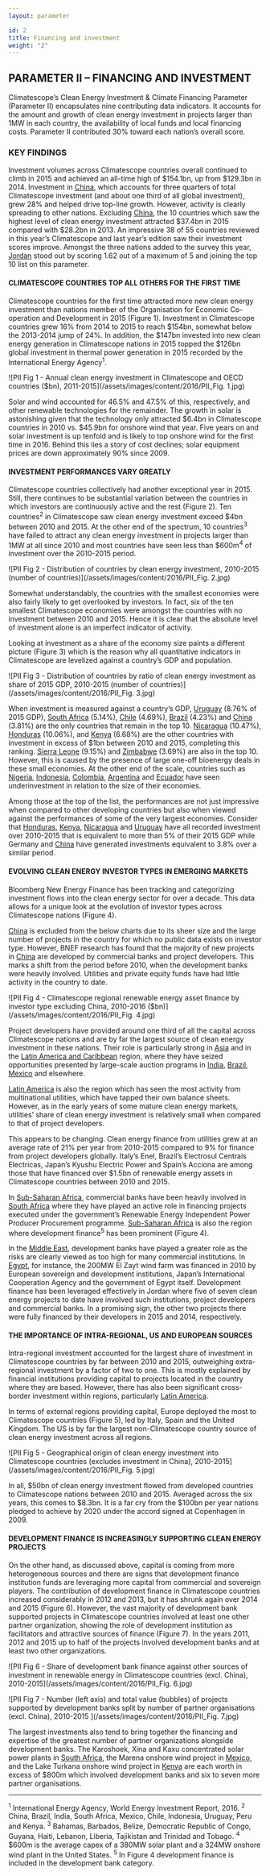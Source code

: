```yaml
---
layout: parameter

id: 2
title: Financing and investment
weight: "2"
---
```


## <b>PARAMETER II – FINANCING AND INVESTMENT</b>

Climatescope’s Clean Energy Investment & Climate Financing Parameter (Parameter II) encapsulates nine contributing data indicators. It accounts for the amount and growth of clean energy investment in projects larger than 1MW in each country, the availability of local funds and local financing costs. Parameter II contributed 30% toward each nation’s overall score.

### <b>KEY FINDINGS</b>

Investment volumes across Climatescope countries overall continued to climb in 2015 and achieved an all-time high of $154.1bn, up from $129.3bn in 2014. Investment in [China](/en/country/china), which accounts for three quarters of total Climatescope investment (and about one third of all global investment), grew 28% and helped drive top-line growth. However, activity is clearly spreading to other nations. Excluding [China](/en/country/china), the 10 countries which saw the highest level of clean energy investment attracted $37.4bn in 2015 compared with $28.2bn in 2013. An impressive 38 of 55 countries reviewed in this year’s Climatescope and last year’s edition saw their investment scores improve. Amongst the three nations added to the survey this year, [Jordan](/en/country/jordan) stood out by scoring 1.62 out of a maximum of 5 and joining the top 10 list on this parameter.  

#### CLIMATESCOPE COUNTRIES TOP ALL OTHERS FOR THE FIRST TIME

Climatescope countries for the first time attracted more new clean energy investment than nations member of the Organisation for Economic Co-operation and Development in 2015 (Figure 1). Investment in Climatescope countries grew 16% from 2014 to 2015 to reach $154bn, somewhat below the 2013-2014 jump of 24%. In addition, the $147bn invested into new clean energy generation in Climatescope nations in 2015 topped the $126bn global investment in thermal power generation in 2015 recorded by the International Energy Agency<sup>1</sup>.    

![PII Fig 1 - Annual clean energy investment in Climatescope and OECD countries ($bn), 2011-2015](/assets/images/content/2016/PII_Fig. 1.jpg)

Solar and wind accounted for 46.5% and 47.5% of this, respectively, and other renewable technologies for the remainder. The growth in solar is astonishing given that the technology only attracted $6.4bn in Climatescope countries in 2010 vs. $45.9bn for onshore wind that year. Five years on and solar investment is up tenfold and is likely to top onshore wind for the first time in 2016. Behind this lies a story of cost declines; solar equipment prices are down approximately 90% since 2009.

#### INVESTMENT PERFORMANCES VARY GREATLY

Climatescope countries collectively had another exceptional year in 2015. Still, there continues to be substantial variation between the countries in which investors are continuously active and the rest (Figure 2). Ten countries<sup>2</sup> in Climatescope saw clean energy investment exceed $4bn between 2010 and 2015. At the other end of the spectrum, 10 countries<sup>3</sup> have failed to attract any clean energy investment in projects larger than 1MW at all since 2010 and most countries have seen less than $600m<sup>4</sup> of investment over the 2010-2015 period. 

![PII Fig 2 - Distribution of countries by clean energy investment, 2010-2015 (number of countries)](/assets/images/content/2016/PII_Fig. 2.jpg)

Somewhat understandably, the countries with the smallest economies were also fairly likely to get overlooked by investors. In fact, six of the ten smallest Climatescope economies were amongst the countries with no investment between 2010 and 2015. Hence it is clear that the absolute level of investment alone is an imperfect indicator of activity. 

Looking at investment as a share of the economy size paints a different picture (Figure 3) which is the reason why all quantitative indicators in Climatescope are levelized against a country’s GDP and population.  

![PII Fig 3 - Distribution of countries by ratio of clean energy investment as share of 2015 GDP, 2010-2015 (number of countries)] (/assets/images/content/2016/PII_Fig. 3.jpg)

When investment is measured against a country’s GDP, [Uruguay](/en/country/uruguay) (8.76% of 2015 GDP), [South Africa](/en/country/south-africa) (5.14%), [Chile](/en/country/chile) (4.69%), [Brazil](/en/country/brazil) (4.23%) and [China](/en/country/china) (3.81%) are the only countries that remain in the top 10. [Nicaragua](/en/country/nicaragua) (10.47%), [Honduras](/en/country/honduras) (10.06%), and [Kenya](/en/country/kenya) (6.68%) are the other countries with investment in excess of $1bn between 2010 and 2015, completing this ranking. [Sierra Leone](/en/country/sierra-leone) (9.15%) and [Zimbabwe](/en/country/zimbabwe) (3.69%) are also in the top 10. However, this is caused by the presence of large one-off bioenergy deals in these small economies. At the other end of the scale, countries such as [Nigeria](/en/country/nigeria), [Indonesia](/en/country/indonesia), [Colombia](/en/country/colombia), [Argentina](/en/country/argentina) and [Ecuador](/en/country/ecuador) have seen underinvestment in relation to the size of their economies. 

Among those at the top of the list, the performances are not just impressive when compared to other developing countries but also when viewed against the performances of some of the very largest economies. Consider that [Honduras](/en/country/honduras), [Kenya](/en/country/kenya), [Nicaragua](/en/country/nicaragua) and [Uruguay](/en/country/uruguay) have all recorded investment over 2010-2015 that is equivalent to more than 5% of their 2015 GDP while Germany and [China](/en/country/china) have generated investments equivalent to 3.8% over a similar period.  

#### EVOLVING CLEAN ENERGY INVESTOR TYPES IN EMERGING MARKETS

Bloomberg New Energy Finance has been tracking and categorizing investment flows into the clean energy sector for over a decade. This data allows for a unique look at the evolution of investor types across Climatescope nations (Figure 4).

[China](/en/country/china) is excluded from the below charts due to its sheer size and the large number of projects in the country for which no public data exists on investor type. However, BNEF research has found that the majority of new projects in [China](/en/country/china) are developed by commercial banks and project developers. This marks a shift from the period before 2010, when the development banks were heavily involved. Utilities and private equity funds have had little activity in the country to date.  

![PII Fig 4 - Climatescope regional renewable energy asset finance by investor type excluding China, 2010-2016 ($bn)](/assets/images/content/2016/PII_Fig. 4.jpg)

Project developers have provided around one third of all the capital across Climatescope nations and are by far the largest source of clean energy investment in these nations. Their role is particularly strong in [Asia](/en/region/asia) and in the [Latin America and Caribbean](en/region/lac) region, where they have seized opportunities presented by large-scale auction programs in [India](/en/country/india), [Brazil](/en/country/brazil), [Mexico](/en/country/mexico) and elsewhere. 

[Latin America](en/region/lac) is also the region which has seen the most activity from multinational utilities, which have tapped their own balance sheets. However, as in the early years of some mature clean energy markets, utilities’ share of clean energy investment is relatively small when compared to that of project developers. 

This appears to be changing. Clean energy finance from utilities grew at an average rate of 21% per year from 2010-2015 compared to 9% for finance from project developers globally. Italy’s Enel, Brazil’s Electrosul Centrais Electricas, Japan’s Kyushu Electric Power and Spain’s Acciona are among those that have financed over $1.5bn of renewable energy assets in Climatescope countries between 2010 and 2015.

In [Sub-Saharan Africa](/en/region/africa), commercial banks have been heavily involved in [South Africa](/en/country/south-africa) where they have played an active role in financing projects executed under the government’s Renewable Energy Independent Power Producer Procurement programme. [Sub-Saharan Africa](/en/region/africa) is also the region where development finance<sup>5</sup> has been prominent (Figure 4). 

In the [Middle East](/en/region/africa), development banks have played a greater role as the risks are clearly viewed as too high for many commercial institutions. In [Egypt](/en/country/egyppt), for instance, the 200MW El Zayt wind farm was financed in 2010 by European sovereign and development institutions, Japan’s International Cooperation Agency and the government of Egypt itself. Development finance has been leveraged effectively in Jordan where five of seven clean energy projects to date have involved such institutions, project developers and commercial banks. In a promising sign, the other two projects there were fully financed by their developers in 2015 and 2014, respectively.

#### THE IMPORTANCE OF INTRA-REGIONAL, US AND EUROPEAN SOURCES 

Intra-regional investment accounted for the largest share of investment in Climatescope countries by far between 2010 and 2015, outweighing extra-regional investment by a factor of two to one. This is mostly explained by financial institutions providing capital to projects located in the country where they are based. However, there has also been significant cross-border investment within regions, particularly [Latin America](/en/region/lac). 

In terms of external regions providing capital, Europe deployed the most to Climatescope countries (Figure 5), led by Italy, Spain and the United Kingdom. The US is by far the largest non-Climatescope country source of clean energy investment across all regions. 

![PII Fig 5 - Geographical origin of clean energy investment into Climatescope countries (excludes investment in China), 2010-2015](/assets/images/content/2016/PII_Fig. 5.jpg)

In all, $50bn of clean energy investment flowed from developed countries to Climatescope nations between 2010 and 2015. Averaged across the six years, this comes to $8.3bn. It is a far cry from the $100bn per year nations pledged to achieve by 2020 under the accord signed at Copenhagen in 2009.

#### DEVELOPMENT FINANCE IS INCREASINGLY SUPPORTING CLEAN ENERGY PROJECTS

On the other hand, as discussed above, capital is coming from more heterogeneous sources and there are signs that development finance institution funds are leveraging more capital from commercial and sovereign players.  The contribution of development finance in Climatescope countries increased considerably in 2012 and 2013, but it has shrunk again over 2014 and 2015 (Figure 6). However, the vast majority of development bank supported projects in Climatescope countries involved at least one other partner organization, showing the role of development institution as facilitators and attractive sources of finance (Figure 7). In the years 2011, 2012 and 2015 up to half of the projects involved development banks and at least two other organizations. 

![PII Fig 6 - Share of development bank finance against other sources of investment in renewable energy in Climatescope countries (excl. China), 2010-2015](/assets/images/content/2016/PII_Fig. 6.jpg)

![PII Fig 7 - Number (left axis) and total value (bubbles) of projects supported by development banks split by number of partner organisations (excl. China), 2010-2015 ](/assets/images/content/2016/PII_Fig. 7.jpg)

The largest investments also tend to bring together the financing and expertise of the greatest number of partner organizations alongside development banks. The Karoshoek, Xina and Kaxu concentrated solar power plants in [South Africa](/en/country/south-africa), the Marena onshore wind project in [Mexico](/en/country/mexico), and the Lake Turkana onshore wind project in [Kenya](/en/country/kenya) are each worth in excess of $800m which involved development banks and six to seven more partner organisations.  

___________________________________
<sup>1</sup> International Energy Agency, World Energy Investment Report, 2016.
<sup>2</sup> China, Brazil, India, South Africa, Mexico, Chile, Indonesia, Uruguay, Peru and Kenya.
<sup>3</sup> Bahamas, Barbados, Belize, Democratic Republic of Congo, Guyana, Haiti, Lebanon, Liberia, Tajikistan and Trinidad and Tobago.
<sup>4</sup> $600m is the average capex of a 380MW solar plant and a 324MW onshore wind plant in the United States. 
<sup>5</sup> In Figure 4 development finance is included in the development bank category.
